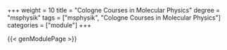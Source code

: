 +++
weight = 10
title = "Cologne Courses in Molecular Physics"
degree = "msphysik"
tags = ["msphysik", "Cologne Courses in Molecular Physics"]
categories = ["module"]
+++

{{< genModulePage >}}

